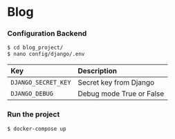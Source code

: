 # Blog

### Configuration Backend
```.sh
$ cd blog_project/
$ nano config/django/.env
```
| Key    | Description   |
| :---         |     :---      |
| `DJANGO_SECRET_KEY`  | Secret key from Django  |
| `DJANGO_DEBUG`  | Debug mode True or False  |

### Run the project
```.sh
$ docker-compose up
```
